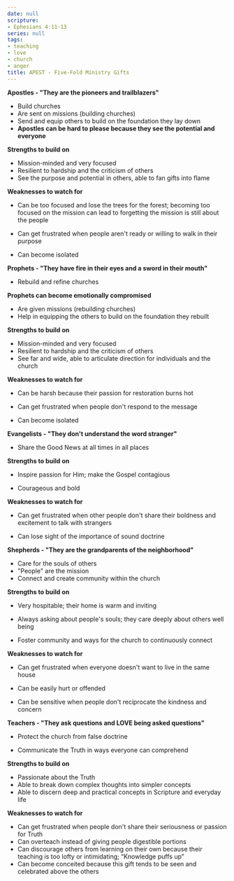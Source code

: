 ```yaml
---
date: null
scripture:
- Ephesians 4:11-13
series: null
tags:
- teaching
- love
- church
- anger
title: APEST - Five-Fold Ministry Gifts
---
```



**Apostles - "They are the pioneers and trailblazers"**

- Build churches
- Are sent on missions (building churches)
- Send and equip others to build on the foundation they lay down
- **Apostles can be hard to please because they see the potential and everyone**

**Strengths to build on**

- Mission-minded and very focused
- Resilient to hardship and the criticism of others
- See the purpose and potential in others, able to fan gifts into flame

**Weaknesses to watch for**

- Can be too focused and lose the trees for the forest; becoming too focused on the mission can lead to forgetting the mission is still about the people
- Can get frustrated when people aren't ready or willing to walk in their purpose

- Can become isolated

**Prophets - "They have fire in their eyes and a sword in their mouth"**

- Rebuild and refine churches

**Prophets can become emotionally compromised**

- Are given missions (rebuilding churches)
- Help in equipping the others to build on the foundation they rebuilt

**Strengths to build on**

- Mission-minded and very focused
- Resilient to hardship and the criticism of others
- See far and wide, able to articulate direction for individuals and the church

**Weaknesses to watch for**

- Can be harsh because their passion for restoration burns hot

- Can get frustrated when people don't respond to the message
- Can become isolated

**Evangelists - "They don't understand the word stranger"**

- Share the Good News at all times in all places

**Strengths to build on**

- Inspire passion for Him; make the Gospel contagious

- Courageous and bold

**Weaknesses to watch for**

- Can get frustrated when other people don't share their boldness and excitement to talk with strangers

- Can lose sight of the importance of sound doctrine

**Shepherds - "They are the grandparents of the neighborhood"**

- Care for the souls of others
- "People" are the mission
- Connect and create community within the church

**Strengths to build on**

- Very hospitable; their home is warm and inviting

- Always asking about people's souls; they care deeply about others well being
- Foster community and ways for the church to continuously connect

**Weaknesses to watch for**

- Can get frustrated when everyone doesn't want to live in the same house

- Can be easily hurt or offended
- Can be sensitive when people don't reciprocate the kindness and concern

**Teachers - "They ask questions and LOVE being asked questions"**

- Protect the church from false doctrine

- Communicate the Truth in ways everyone can comprehend

**Strengths to build on**

- Passionate about the Truth
- Able to break down complex thoughts into simpler concepts
- Able to discern deep and practical concepts in Scripture and everyday life

**Weaknesses to watch for**

- Can get frustrated when people don't share their seriousness or passion for Truth
- Can overteach instead of giving people digestible portions
- Can discourage others from learning on their own because their teaching is too lofty or intimidating; “Knowledge puffs up”
- Can become conceited because this gift tends to be seen and celebrated above the others